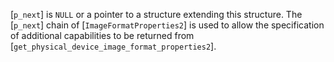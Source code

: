 [`p_next`] is `NULL` or a pointer to a structure extending this
structure.
The [`p_next`] chain of [`ImageFormatProperties2`] is used to allow
the specification of additional capabilities to be returned from
[`get_physical_device_image_format_properties2`].